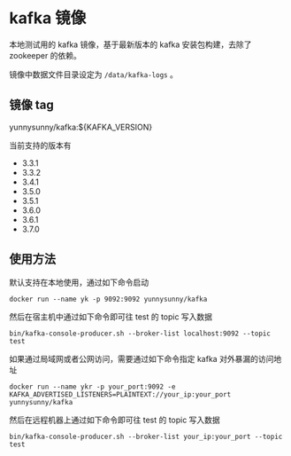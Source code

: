 # kafka 镜像

本地测试用的 kafka 镜像，基于最新版本的 kafka 安装包构建，去除了 zookeeper 的依赖。

镜像中数据文件目录设定为 `/data/kafka-logs` 。

## 镜像 tag

yunnysunny/kafka:${KAFKA_VERSION}

当前支持的版本有

- 3.3.1
- 3.3.2
- 3.4.1
- 3.5.0
- 3.5.1
- 3.6.0
- 3.6.1
- 3.7.0

## 使用方法

默认支持在本地使用，通过如下命令启动

```shell
docker run --name yk -p 9092:9092 yunnysunny/kafka
```

然后在宿主机中通过如下命令即可往 test 的 topic 写入数据

```shell
bin/kafka-console-producer.sh --broker-list localhost:9092 --topic test
```

如果通过局域网或者公网访问，需要通过如下命令指定 kafka 对外暴漏的访问地址

```shell
docker run --name ykr -p your_port:9092 -e KAFKA_ADVERTISED_LISTENERS=PLAINTEXT://your_ip:your_port yunnysunny/kafka
```

然后在远程机器上通过如下命令即可往 test 的 topic 写入数据

```shell
bin/kafka-console-producer.sh --broker-list your_ip:your_port --topic test
```

